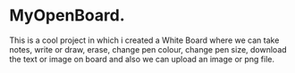 # MyOpenBoard.
This is a cool project in which i created a White Board where we can take notes, write or draw, erase, change pen colour, change pen size, download the text or image on board and also we can upload an image or png file.
